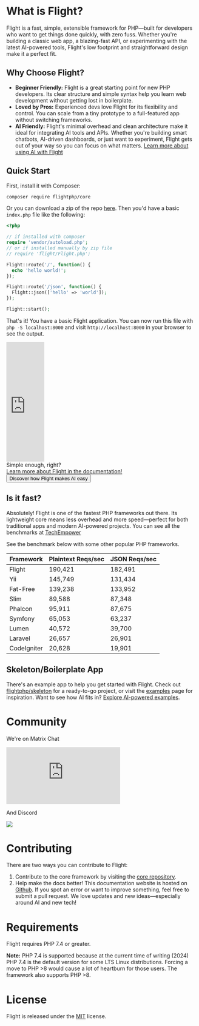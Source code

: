 # What is Flight?

Flight is a fast, simple, extensible framework for PHP—built for developers who want to get things done quickly, with zero fuss. Whether you're building a classic web app, a blazing-fast API, or experimenting with the latest AI-powered tools, Flight's low footprint and straightforward design make it a perfect fit.

## Why Choose Flight?

- **Beginner Friendly:** Flight is a great starting point for new PHP developers. Its clear structure and simple syntax help you learn web development without getting lost in boilerplate.
- **Loved by Pros:** Experienced devs love Flight for its flexibility and control. You can scale from a tiny prototype to a full-featured app without switching frameworks.
- **AI Friendly:** Flight's minimal overhead and clean architecture make it ideal for integrating AI tools and APIs. Whether you're building smart chatbots, AI-driven dashboards, or just want to experiment, Flight gets out of your way so you can focus on what matters. [Learn more about using AI with Flight](/learn/ai)

## Quick Start

First, install it with Composer:

```bash
composer require flightphp/core
```

Or you can download a zip of the repo [here](https://github.com/flightphp/core). Then you'd have a basic `index.php` file like the following:

```php
<?php

// if installed with composer
require 'vendor/autoload.php';
// or if installed manually by zip file
// require 'flight/Flight.php';

Flight::route('/', function() {
  echo 'hello world!';
});

Flight::route('/json', function() {
  Flight::json(['hello' => 'world']);
});

Flight::start();
```

That's it! You have a basic Flight application. You can now run this file with `php -S localhost:8000` and visit `http://localhost:8000` in your browser to see the output.

<div class="flight-block-video">
  <div class="row">
    <div class="col-12 col-md-6 position-relative video-wrapper">
      <iframe class="video-bg" width="100vw" height="315" src="https://www.youtube.com/embed/VCztp1QLC2c?si=W3fSWEKmoCIlC7Z5" title="YouTube video player" frameborder="0" allow="accelerometer; autoplay; clipboard-write; encrypted-media; gyroscope; picture-in-picture; web-share" allowfullscreen></iframe>
    </div>
    <div class="col-12 col-md-6 text-center mt-5 pt-5">
      <span class="fligth-title-video">Simple enough, right?</span>
      <br>
      <a href="https://docs.flightphp.com/learn">Learn more about Flight in the documentation!</a>
      <br>
      <button href="/learn/ai" class="btn btn-primary mt-3">Discover how Flight makes AI easy</button>
    </div>
  </div>
</div>

## Is it fast?

Absolutely! Flight is one of the fastest PHP frameworks out there. Its lightweight core means less overhead and more speed—perfect for both traditional apps and modern AI-powered projects. You can see all the benchmarks at [TechEmpower](https://www.techempower.com/benchmarks/#section=data-r18&hw=ph&test=frameworks)

See the benchmark below with some other popular PHP frameworks.

| Framework | Plaintext Reqs/sec | JSON Reqs/sec |
| --------- | ------------ | ------------ |
| Flight      | 190,421    | 182,491 |
| Yii         | 145,749    | 131,434 |
| Fat-Free    | 139,238    | 133,952 |
| Slim        | 89,588     | 87,348  |
| Phalcon     | 95,911     | 87,675  |
| Symfony     | 65,053     | 63,237  |
| Lumen       | 40,572     | 39,700  |
| Laravel     | 26,657     | 26,901  |
| CodeIgniter | 20,628     | 19,901  |

## Skeleton/Boilerplate App

There's an example app to help you get started with Flight. Check out [flightphp/skeleton](https://github.com/flightphp/skeleton) for a ready-to-go project, or visit the [examples](examples) page for inspiration. Want to see how AI fits in? [Explore AI-powered examples](/learn/ai).

# Community

We're on Matrix Chat

[![Matrix](https://img.shields.io/matrix/flight-php-framework%3Amatrix.org?server_fqdn=matrix.org&style=social&logo=matrix)](https://matrix.to/#/#flight-php-framework:matrix.org)

And Discord

[![](https://dcbadge.limes.pink/api/server/https://discord.gg/Ysr4zqHfbX)](https://discord.gg/Ysr4zqHfbX)

# Contributing

There are two ways you can contribute to Flight:

1. Contribute to the core framework by visiting the [core repository](https://github.com/flightphp/core).
2. Help make the docs better! This documentation website is hosted on [Github](https://github.com/flightphp/docs). If you spot an error or want to improve something, feel free to submit a pull request. We love updates and new ideas—especially around AI and new tech!

# Requirements

Flight requires PHP 7.4 or greater.

**Note:** PHP 7.4 is supported because at the current time of writing (2024) PHP 7.4 is the default version for some LTS Linux distributions. Forcing a move to PHP >8 would cause a lot of heartburn for those users. The framework also supports PHP >8.

# License

Flight is released under the [MIT](https://github.com/flightphp/core/blob/master/LICENSE) license.